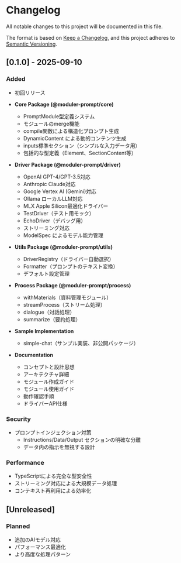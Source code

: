 # Changelog

All notable changes to this project will be documented in this file.

The format is based on [Keep a Changelog](https://keepachangelog.com/en/1.0.0/),
and this project adheres to [Semantic Versioning](https://semver.org/spec/v2.0.0.html).

## [0.1.0] - 2025-09-10

### Added
- 初回リリース
- **Core Package (@moduler-prompt/core)**
  - PromptModule型定義システム
  - モジュールのmerge機能
  - compile関数による構造化プロンプト生成
  - DynamicContent による動的コンテンツ生成
  - inputs標準セクション（シンプルな入力データ用）
  - 包括的な型定義（Element、SectionContent等）

- **Driver Package (@moduler-prompt/driver)**
  - OpenAI GPT-4/GPT-3.5対応
  - Anthropic Claude対応
  - Google Vertex AI (Gemini)対応
  - Ollama ローカルLLM対応
  - MLX Apple Silicon最適化ドライバー
  - TestDriver（テスト用モック）
  - EchoDriver（デバッグ用）
  - ストリーミング対応
  - ModelSpec によるモデル能力管理

- **Utils Package (@moduler-prompt/utils)**
  - DriverRegistry（ドライバー自動選択）
  - Formatter（プロンプトのテキスト変換）
  - デフォルト設定管理

- **Process Package (@moduler-prompt/process)**
  - withMaterials（資料管理モジュール）
  - streamProcess（ストリーム処理）
  - dialogue（対話処理）
  - summarize（要約処理）

- **Sample Implementation**
  - simple-chat（サンプル実装、非公開パッケージ）

- **Documentation**
  - コンセプトと設計思想
  - アーキテクチャ詳細
  - モジュール作成ガイド
  - モジュール使用ガイド
  - 動作確認手順
  - ドライバーAPI仕様

### Security
- プロンプトインジェクション対策
  - Instructions/Data/Output セクションの明確な分離
  - データ内の指示を無視する設計

### Performance
- TypeScriptによる完全な型安全性
- ストリーミング対応による大規模データ処理
- コンテキスト再利用による効率化

## [Unreleased]
### Planned
- 追加のAIモデル対応
- パフォーマンス最適化
- より高度な処理パターン